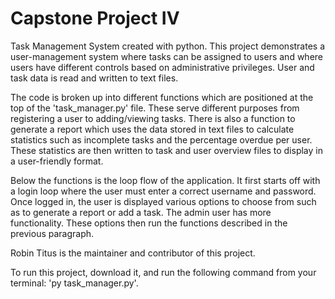# Capstone Project IV

Task Management System created with python. This project demonstrates a user-management system where tasks can be assigned to users and where users have different controls based on administrative privileges. User and task data is read and written to text files.

The code is broken up into different functions which are positioned at the top of the 'task_manager.py' file. These serve different purposes from registering a user to adding/viewing tasks. There is also a function to generate a report which uses the data stored in text files to calculate statistics such as incomplete  tasks and the percentage overdue per user. These statistics are then written to task and user overview files to display in a user-friendly format.

Below the functions is the loop flow of the application. It first starts off with a login loop where the user must enter a correct username and password. Once logged in, the user is displayed various options to choose from such as to generate a report or add a task. The admin user has more functionality. These options then run the functions described in the previous paragraph.

Robin Titus is the maintainer and contributor of this project.

To run this project, download it, and run the following command from your terminal: 'py task_manager.py'.
